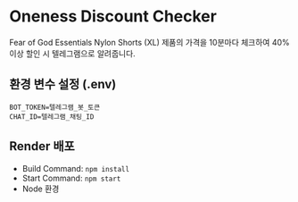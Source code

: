 # Oneness Discount Checker

Fear of God Essentials Nylon Shorts (XL) 제품의 가격을 10분마다 체크하여 40% 이상 할인 시 텔레그램으로 알려줍니다.

## 환경 변수 설정 (.env)

```
BOT_TOKEN=텔레그램_봇_토큰
CHAT_ID=텔레그램_채팅_ID
```

## Render 배포

- Build Command: `npm install`
- Start Command: `npm start`
- Node 환경